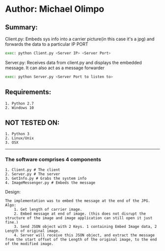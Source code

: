 
# Author: Michael Olimpo

## Summary:
Client.py: Embeds sys info into a carrier picture(in this case it's a jpg) and 
forwards the data to a particular IP PORT
```Python
exec: python Client.py <Server IP> <Server Port>
```
Server.py: Receives data from client.py and displays the embedded message. It can also act as a message forwarder
```Python
exec: python Server.py <Server Port to listen to>
```
## Requirements:
    1. Python 2.7
    2. Windows 10

## NOT TESTED ON:
    1. Python 3
    2. Linux/Unix
    3. OSX
---

### The software comprises 4 components
    1. Client.py # The client
    2. Server.py # The server
    3. GetInfo.py # Grabs the system info
    4. ImageMessenger.py # Embeds the message

Design:

    The implementation was to embed the message at the end of the JPG.
    Algo:
        1. Get length of carrier image.
        2. Embed message at end of image. (this does not disrupt the structure of the image and image application can still open it just fine.)
        3. Send JSON object with 2 Keys. 1 containing Embed Image data, 2 Length of original image.
        4. Server will receive this JSON object, and extract the message from the start offset of the Length of the original image, to the end of the modified image.

